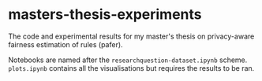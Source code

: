 # masters-thesis-experiments
The code and experimental results for my master's thesis on privacy-aware fairness estimation of rules (pafer). 

Notebooks are named after the ```researchquestion-dataset.ipynb``` scheme. ```plots.ipynb``` contains all the visualisations but requires the results to be ran. 
